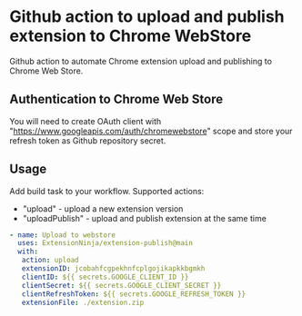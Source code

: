 # Github action to upload and publish extension to Chrome WebStore

Github action to automate Chrome extension upload and publishing to Chrome Web Store.

## Authentication to Chrome Web Store
You will need to create OAuth client with "https://www.googleapis.com/auth/chromewebstore" scope and store your refresh token as Github repository secret.

## Usage
Add build task to your workflow. 
Supported actions: 
- "upload" - upload a new extension version
- "uploadPublish" - upload and publish extension at the same time
```yml
- name: Upload to webstore
  uses: ExtensionNinja/extension-publish@main
  with:
   action: upload
   extensionID: jcobahfcgpekhnfcplgojikapkkbgmkh
   clientID: ${{ secrets.GOOGLE_CLIENT_ID }}
   clientSecret: ${{ secrets.GOOGLE_CLIENT_SECRET }}
   clientRefreshToken: ${{ secrets.GOOGLE_REFRESH_TOKEN }}
   extensionFile: ./extension.zip
```

